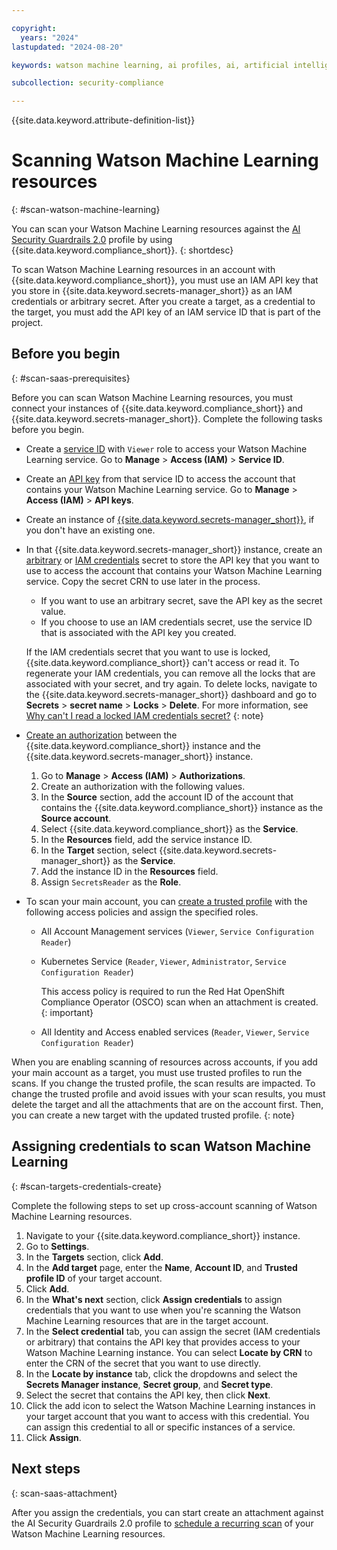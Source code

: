 ```yaml
---

copyright:
  years: "2024"
lastupdated: "2024-08-20"

keywords: watson machine learning, ai profiles, ai, artificial intelligence, cross-account scanning, secrets-manager, credentials

subcollection: security-compliance

---
```


{{site.data.keyword.attribute-definition-list}}



# Scanning Watson Machine Learning resources
{: #scan-watson-machine-learning} 




You can scan your Watson Machine Learning resources against the [AI Security Guardrails 2.0](/docs/security-compliance?topic=security-compliance-ai-security-change-log&interface=ui) profile by using {{site.data.keyword.compliance_short}}.
{: shortdesc} 

To scan Watson Machine Learning resources in an account with {{site.data.keyword.compliance_short}}, you must use an IAM API key that you store in {{site.data.keyword.secrets-manager_short}} as an IAM credentials or arbitrary secret. After you create a target, as a credential to the target, you must add the API key of an IAM service ID that is part of the project.

## Before you begin 
{: #scan-saas-prerequisites} 

Before you can scan Watson Machine Learning resources, you must connect your instances of {{site.data.keyword.compliance_short}} and {{site.data.keyword.secrets-manager_short}}. Complete the following tasks before you begin. 

- Create a [service ID](/docs/account?topic=account-serviceids&interface=ui#create_serviceid) with `Viewer` role to access your Watson Machine Learning service. Go to **Manage** > **Access (IAM)** > **Service ID**.

- Create an [API key](/docs/account?topic=account-serviceidapikeys&interface=ui#create_service_key) from that service ID to access the account that contains your Watson Machine Learning service. Go to **Manage** > **Access (IAM)** > **API keys**.

- Create an instance of [{{site.data.keyword.secrets-manager_short}}](/docs/secrets-manager?topic=secrets-manager-create-instance), if you don't have an existing one. 

- In that {{site.data.keyword.secrets-manager_short}} instance, create an [arbitrary](/docs/secrets-manager?topic=secrets-manager-arbitrary-secrets) or [IAM credentials](/docs/secrets-manager?topic=secrets-manager-iam-credentials) secret to store the API key that you want to use to access the account that contains your Watson Machine Learning service. Copy the secret CRN to use later in the process.
  - If you want to use an arbitrary secret, save the API key as the secret value. 
  - If you choose to use an IAM credentials secret, use the service ID that is associated with the API key you created.

  If the IAM credentials secret that you want to use is locked, {{site.data.keyword.compliance_short}} can't access or read it. To regenerate your IAM credentials, you can remove all the locks that are associated with your secret, and try again. To delete locks, navigate to the {{site.data.keyword.secrets-manager_short}} dashboard and go to **Secrets** > **secret name** > **Locks** > **Delete**. For more information, see [Why can't I read a locked IAM credentials secret?](/docs/secrets-manager?topic=secrets-manager-locked-iam-credentials)
  {: note}

- [Create an authorization](/docs/account?topic=account-serviceauth&interface=ui) between the {{site.data.keyword.compliance_short}} instance and the {{site.data.keyword.secrets-manager_short}} instance.
  1. Go to **Manage** > **Access (IAM)** > **Authorizations**.
  2. Create an authorization with the following values. 
    1. In the **Source** section, add the account ID of the account that contains the {{site.data.keyword.compliance_short}} instance as the **Source account**. 
    2. Select {{site.data.keyword.compliance_short}} as the **Service**. 
    3. In the **Resources** field, add the service instance ID. 
    4. In the **Target** section, select {{site.data.keyword.secrets-manager_short}} as the **Service**. 
    5. Add the instance ID in the **Resources** field.
    6. Assign `SecretsReader` as the **Role**. 

- To scan your main account, you can [create a trusted profile](/docs/account?topic=account-create-trusted-profile&interface) with the following access policies and assign the specified roles.

  * All Account Management services (`Viewer`, `Service Configuration Reader`)
  * Kubernetes Service (`Reader`, `Viewer`, `Administrator`, `Service Configuration Reader`)

    This access policy is required to run the Red Hat OpenShift Compliance Operator (OSCO) scan when an attachment is created.
    {: important}

  * All Identity and Access enabled services (`Reader`, `Viewer`, `Service Configuration Reader`)


When you are enabling scanning of resources across accounts, if you add your main account as a target, you must use trusted profiles to run the scans. If you change the trusted profile, the scan results are impacted. To change the trusted profile and avoid issues with your scan results, you must delete the target and all the attachments that are on the account first. Then, you can create a new target with the updated trusted profile. 
{: note}


## Assigning credentials to scan Watson Machine Learning
{: #scan-targets-credentials-create} 

Complete the following steps to set up cross-account scanning of Watson Machine Learning resources.

1. Navigate to your {{site.data.keyword.compliance_short}} instance. 
2. Go to **Settings**.
3. In the **Targets** section, click **Add**.
4. In the **Add target** page, enter the **Name**, **Account ID**, and **Trusted profile ID** of your target account.
5. Click **Add**.
6. In the **What's next** section, click **Assign credentials** to assign credentials that you want to use when you're scanning the Watson Machine Learning resources that are in the target account. 
7. In the **Select credential** tab, you can assign the secret (IAM credentials or arbitrary) that contains the API key that provides access to your Watson Machine Learning instance. You can select **Locate by CRN** to enter the CRN of the secret that you want to use directly. 
8. In the **Locate by instance** tab, click the dropdowns and select the **Secrets Manager instance**, **Secret group**, and **Secret type**. 
9. Select the secret that contains the API key, then click **Next**.
10. Click the add icon to select the Watson Machine Learning instances in your target account that you want to access with this credential. You can assign this credential to all or specific instances of a service. 
11. Click **Assign**. 


## Next steps
{: scan-saas-attachment}

After you assign the credentials, you can start create an attachment against the AI Security Guardrails 2.0 profile to [schedule a recurring scan](/docs/security-compliance?topic=security-compliance-scan-resources&interface=ui#scan-schedule-ui) of your Watson Machine Learning resources. 
